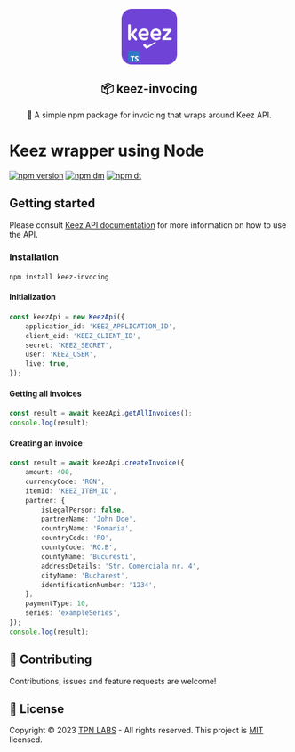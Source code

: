 <p align="center">
 <img width="100px" src="https://raw.githubusercontent.com/TPN-Labs/keez-node/main/.github/images/favicon512x512-npm.png" align="center" alt=":package: keez-node" />
 <h2 align="center">📦 keez-invocing</h2>
 <p align="center">🚀 A simple npm package for invoicing that wraps around Keez API.</p>
</p>

# Keez wrapper using Node

[![npm version](https://img.shields.io/npm/v/@sentry/node.svg)](https://www.npmjs.com/package/keez-invoicing)
[![npm dm](https://img.shields.io/npm/dm/@sentry/node.svg)](https://www.npmjs.com/package/keez-invoicing)
[![npm dt](https://img.shields.io/npm/dt/@sentry/node.svg)](https://www.npmjs.com/package/keez-invoicing)

## Getting started

Please consult [Keez API documentation](https://app.keez.ro/help/api/content.html) for more information on how to use the API.

### Installation

```bash
npm install keez-invocing
```

#### Initialization

```ts
const keezApi = new KeezApi({
    application_id: 'KEEZ_APPLICATION_ID',
    client_eid: 'KEEZ_CLIENT_ID',
    secret: 'KEEZ_SECRET',
    user: 'KEEZ_USER',
    live: true,
});
```

#### Getting all invoices
```ts
const result = await keezApi.getAllInvoices();
console.log(result);
```

#### Creating an invoice
```ts
const result = await keezApi.createInvoice({
    amount: 400,
    currencyCode: 'RON',
    itemId: 'KEEZ_ITEM_ID',
    partner: {
        isLegalPerson: false,
        partnerName: 'John Doe',
        countryName: 'Romania',
        countryCode: 'RO',
        countyCode: 'RO.B',
        countyName: 'Bucuresti',
        addressDetails: 'Str. Comerciala nr. 4',
        cityName: 'Bucharest',
        identificationNumber: '1234',
    },
    paymentType: 10,
    series: 'exampleSeries',
});
console.log(result);
```

## 🤝 Contributing

Contributions, issues and feature requests are welcome!

## 📝 License

Copyright © 2023 [TPN LABS](https://tpn-labs.com) - All rights reserved. This project is [MIT](LICENSE) licensed.

